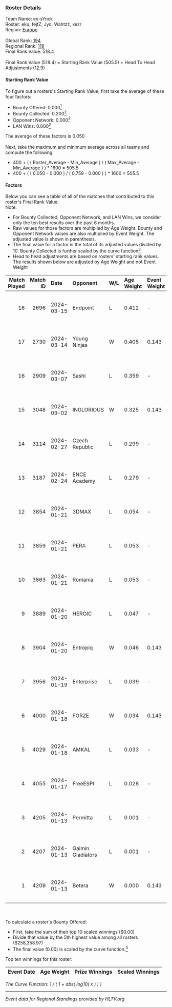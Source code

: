 ### Roster Details<br />
Team Name: ex-sYnck<br />
Roster: eku, fejtZ, Jyo, Wahtzz, xezr<br />
Region: [Europe]( ../standings_europe.md)<br />
<br />
Global Rank: [194](../standings_global.md)<br />
Regional Rank: [119]( ../standings_europe.md)<br />
Final Rank Value:  518.4<br />
<br />
Final Rank Value (518.4) = Starting Rank Value (505.5) + Head To Head Adjustments (12.9)<br />

#### Starting Rank Value<br />
To figure out a rosters's Starting Rank Value, first take the average of these four factors:<br />
- Bounty Offered: 0.000[<sup>1</sup>](#table2)
- Bounty Collected: 0.200[<sup>2</sup>](#table1)
- Opponent Network: 0.000[<sup>2</sup>](#table1)
- LAN Wins: 0.000[<sup>2</sup>](#table1)

The average of these factors is 0.050<br />
<br />
Next, take the maximum and minimum average across all teams and compute the following:<br />
- 400 + ( ( Roster_Average - Min_Average ) / ( Max_Average - Min_Average ) ) * 1600 = 505.5
- 400 + ( ( 0.050 - 0.000 ) / ( 0.759 - 0.000 ) ) * 1600 = 505.5


#### Factors<br />
Below you can see a table of all of the matches that contributed to this roster's Final Rank Value.<br />
Note:<br />

- For Bounty Collected, Opponent Network, and LAN Wins, we consider only the ten best results over the past 6 months.
- Raw values for those factors are multiplied by Age Weight. Bounty and Opponent Network values are also multiplied by Event Weight. The adjusted value is shown in parenthesis.
- The final value for a factor is the total of its adjusted values divided by 10. Bounty Collected is further scaled by the curve function[<sup>3</sup>](#curveFunction)
- Head to head adjustments are based on rosters' starting rank values. The results shown below are adjusted by Age Weight and not Event Weight
<span id="table1"></span><br />


| Match Played | Match ID | Date       | Opponent          | W/L | Age Weight | Event Weight | Bounty Collected | Opponent Network | LAN Wins  | H2H Adj. | Roster                        |
| -: | -: | :- | :- | :- | :- | :- | :- | :- | :- | -: | :- |
|           18 |     2696 | 2024-03-15 | Endpoint          | L   | 0.412      | -            | -                | -                | -         |    -1.33 | eku, fejtZ, Jyo, Wahtzz, xezr |
|           17 |     2730 | 2024-03-14 | Young Ninjas      | W   | 0.405      | 0.143        | 0.017 (0.001)    | 0.012 (0.001)    | 0 (0.000) |    10.04 | eku, fejtZ, Jyo, Wahtzz, xezr |
|           16 |     2909 | 2024-03-07 | Sashi             | L   | 0.359      | -            | -                | -                | -         |    -0.36 | eku, fejtZ, Jyo, Wahtzz, xezr |
|           15 |     3048 | 2024-03-02 | INGLORIOUS        | W   | 0.325      | 0.143        | 0.000 (0.000)    | 0.029 (0.001)    | 0 (0.000) |     5.76 | eku, fejtZ, Jyo, Wahtzz, xezr |
|           14 |     3114 | 2024-02-27 | Czech Republic    | L   | 0.299      | -            | -                | -                | -         |    -0.16 | eku, fejtZ, Jyo, Wahtzz, xezr |
|           13 |     3187 | 2024-02-24 | ENCE Academy      | L   | 0.279      | -            | -                | -                | -         |    -1.52 | eku, fejtZ, Jyo, Wahtzz, xezr |
|           12 |     3854 | 2024-01-21 | 3DMAX             | L   | 0.054      | -            | -                | -                | -         |    -0.03 | eku, fejtZ, Jyo, Wahtzz, xezr |
|           11 |     3859 | 2024-01-21 | PERA              | L   | 0.053      | -            | -                | -                | -         |    -0.10 | eku, fejtZ, Jyo, Wahtzz, xezr |
|           10 |     3863 | 2024-01-21 | Romania           | L   | 0.053      | -            | -                | -                | -         |    -0.20 | eku, fejtZ, Jyo, Wahtzz, xezr |
|            9 |     3889 | 2024-01-20 | HEROIC            | L   | 0.047      | -            | -                | -                | -         |    -0.00 | eku, fejtZ, Jyo, Wahtzz, xezr |
|            8 |     3904 | 2024-01-20 | Entropiq          | W   | 0.046      | 0.143        | 0.000 (0.000)    | 0.085 (0.001)    | 0 (0.000) |     0.87 | eku, fejtZ, Jyo, Wahtzz, xezr |
|            7 |     3956 | 2024-01-19 | Enterprise        | L   | 0.039      | -            | -                | -                | -         |    -0.07 | eku, fejtZ, Jyo, Wahtzz, xezr |
|            6 |     4000 | 2024-01-18 | FORZE             | W   | 0.034      | 0.143        | 0.000 (0.000)    | 0.006 (0.000)    | 0 (0.000) |     0.55 | eku, fejtZ, Jyo, Wahtzz, xezr |
|            5 |     4029 | 2024-01-18 | AMKAL             | L   | 0.033      | -            | -                | -                | -         |    -0.03 | eku, fejtZ, Jyo, Wahtzz, xezr |
|            4 |     4055 | 2024-01-17 | FreeESPI          | L   | 0.028      | -            | -                | -                | -         |    -0.56 | eku, fejtZ, Jyo, Wahtzz, xezr |
|            3 |     4205 | 2024-01-13 | Permitta          | L   | 0.001      | -            | -                | -                | -         |    -0.00 | eku, fejtZ, Jyo, Wahtzz, xezr |
|            2 |     4207 | 2024-01-13 | Gaimin Gladiators | L   | 0.001      | -            | -                | -                | -         |    -0.00 | eku, fejtZ, Jyo, Wahtzz, xezr |
|            1 |     4209 | 2024-01-13 | Betera            | W   | 0.000      | 0.143        | 0.008 (0.000)    | 0.059 (0.000)    | 0 (0.000) |     0.01 | eku, fejtZ, Jyo, Wahtzz, xezr |

<br />
<span id="table2"></span><br />
To calculate a roster's Bounty Offered:<br />

- First, take the sum of their top 10 scaled winnings ($0.00)
- Divide that value by the 5th highest value among all rosters ($258,358.97)
- The final value (0.00) is scaled by the curve function.[<sup>3</sup>](#curveFunction)

Top ten winnings for this roster:<br />

| Event Date | Age Weight | Prize Winnings | Scaled Winnings |
| :- | -: | :- | :- |


<span id="curveFunction"></span>_The Curve Function: 1 / ( 1 + abs( log10( x ) ) )_<br />

---
_Event data for Regional Standings provided by HLTV.org_<br />
